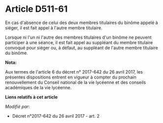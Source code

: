 # Article D511-61

En cas d'absence de celui des deux membres titulaires du binôme appelé à siéger, il est fait appel à l'autre membre
titulaire.

Lorsque ni l'un ni l'autre des membres titulaires d'un binôme ne peuvent participer à une séance, il est fait appel au
suppléant du membre titulaire convoqué pour siéger ou, à défaut, au suppléant de l'autre membre titulaire du binôme.

**Nota:**

Aux termes de l'article 6 du décret n° 2017-642 du 26 avril 2017, les présentes dispositions entrent en vigueur à compter du
prochain renouvellement du Conseil national de la vie lycéenne et des conseils académiques de la vie lycéenne.

**Liens relatifs à cet article**

_Modifié par_:

  - Décret n°2017-642 du 26 avril 2017 - art. 2
